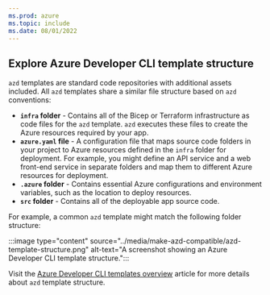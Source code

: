 ```yaml
---
ms.prod: azure
ms.topic: include
ms.date: 08/01/2022
---
```


## Explore Azure Developer CLI template structure

`azd` templates are standard code repositories with additional assets included. All `azd` templates share a similar file structure based on `azd` conventions:

- **`infra` folder** - Contains all of the Bicep or Terraform infrastructure as code files for the `azd` template. `azd` executes these files to create the Azure resources required by your app.
- **`azure.yaml` file** - A configuration file that maps source code folders in your project to Azure resources defined in the `infra` folder for deployment. For example, you might define an API service and a web front-end service in separate folders and map them to different Azure resources for deployment.
- **`.azure` folder** - Contains essential Azure configurations and environment variables, such as the location to deploy resources.
- **`src` folder** - Contains all of the deployable app source code.

For example, a common `azd` template might match the following folder structure:

:::image type="content" source="../media/make-azd-compatible/azd-template-structure.png" alt-text="A screenshot showing an Azure Developer CLI template structure.":::

Visit the [Azure Developer CLI templates overview](../azd-templates.md) article for more details about `azd` template structure.
